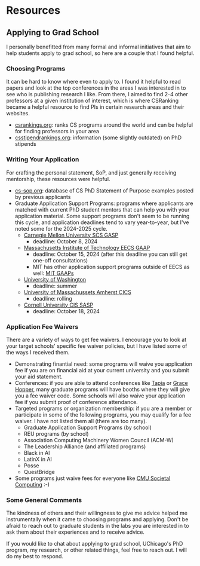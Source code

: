 # Resources

## Applying to Grad School
I personally benefitted from many formal and informal initiatives that aim to help students apply to grad school, so here are a couple that I found helpful.

### Choosing Programs
It can be hard to know where even to apply to. I found it helpful to read papers and look at the top conferences in the areas I was interested in to see who is publishing research I like. From there, I aimed to find 2-4 other professors at a given institution of interest, which is where CSRanking became a helpful resource to find PIs in certain research areas and their websites.
* [csrankings.org](https://csrankings.org/#/index?all&us): ranks CS programs around the world and can be helpful for finding professors in your area
* [csstipendrankings.org](https://csstipendrankings.org/): information (some slightly outdated) on PhD stipends

### Writing Your Application
For crafting the personal statement, SoP, and just generally receiving mentorship, these resources were helpful.
* [cs-sop.org](https://cs-sop.notion.site/CS-PhD-Statements-of-Purpose-df39955313834889b7ac5411c37b958d): database of CS PhD Statement of Purpose examples posted by previous applicants
* Graduate Application Support Programs: programs where applicants are matched with current PhD student mentors that can help you with your application material. Some support programs don't seem to be running this cycle, and application deadlines tend to vary year-to-year, but I've noted some for the 2024-2025 cycle.
    * [Carnegie Mellon University SCS GASP](https://www.cs.cmu.edu/academics/phd/application-support)
        * deadline: October 8, 2024
    * [Massachusetts Institute of Technology EECS GAAP](https://eecs-gaap.mit.edu/)
        * deadline: October 15, 2024 (after this deadline you can still get one-off consultations)
        * MIT has other application support programs outside of EECS as well: [MIT GAAPs](https://oge.mit.edu/community-diversity/prospective-students/graduate-application-assistance-programs-gaap/)
    * [University of Washington](https://www.cs.washington.edu/academics/phd/admissions/pams)
        * deadline: summer
    * [University of Massachussets Amherst CICS](https://paspumasscs.github.io/)
        * deadline: rolling
    * [Cornell University CIS SASP](https://www.cs.cornell.edu/phd/admissions)
        * deadline: October 18, 2024

### Application Fee Waivers
There are a variety of ways to get fee waivers. I encourage you to look at your target schools' specific fee waiver policies, but I have listed some of the ways I received them.
* Demonstrating finantial need: some programs will waive you application fee if you are on financial aid at your current university and you submit your aid statement.
* Conferences: if you are able to attend conferences like [Tapia](https://tapiaconference.cmd-it.org/) or [Grace Hopper](https://ghc.anitab.org/), many graduate programs will have booths where they will give you a fee waiver code. Some schools will also waive your application fee if you submit proof of conference attendance.
* Targeted programs or organization membership: if you are a member or participate in some of the following programs, you may qualify for a fee waiver. I have not listed them all (there are too many).
    * Graduate Application Support Programs (by school)
    * REU programs (by school)
    * Association Computing Machinery Women Council (ACM-W)
    * The Leadership Alliance (and affiliated programs)
    * Black in AI
    * LatinX in AI 
    * Posse
    * QuestBridge
* Some programs just waive fees for everyone like [CMU Societal Computing](https://sc.s3d.cmu.edu/prospective-students/apply.html) :-)

### Some General Comments
The kindness of others and their willingness to give me advice helped me instrumentally when it came to choosing programs and applying. Don't be afraid to reach out to graduate students in the labs you are interested in to ask them about their experiences and to receive advice.

If you would like to chat about applying to grad school, UChicago's PhD program, my research, or other related things, feel free to reach out. I will do my best to respond.
